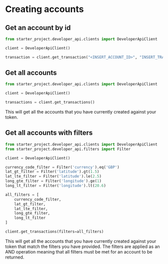 # Creating accounts

## Get an account by id
```python
from starter_project.developer_api.clients import DeveloperApiClient

client = DeveloperApiClient()

transaction = client.get_transaction("<INSERT_ACCOUNT_ID>", "INSERT_TRANSACTION_ID")
```

## Get all accounts

```python
from starter_project.developer_api.clients import DeveloperApiClient

client = DeveloperApiClient()

transactions = client.get_transactions()
```

This will get all the accounts that you have currently created against your token.

## Get all accounts with filters
```python
from starter_project.developer_api.clients import DeveloperApiClient
from starter_project.developer_api.filters import Filter

client = DeveloperApiClient()

currency_code_filter = Filter('currency').eq('GBP')
lat_gt_filter = Filter('latitude').gt(1.5)
lat_lte_filter = Filter('latitude').le(2.5)
long_gte_filter = Filter('longitude').ge(1)
long_lt_filter = Filter('longitude').lt(20.6)

all_filters = [
    currency_code_filter,
    lat_gt_filter,
    lat_lte_filter,
    long_gte_filter,
    long_lt_filter
]

client.get_transactions(filters=all_filters)
```

This will get all the accounts that you have currently created against your token that match the filters you have provided.
The filters are applied as an AND operation meaning that all filters must be met for an account to be returned.
